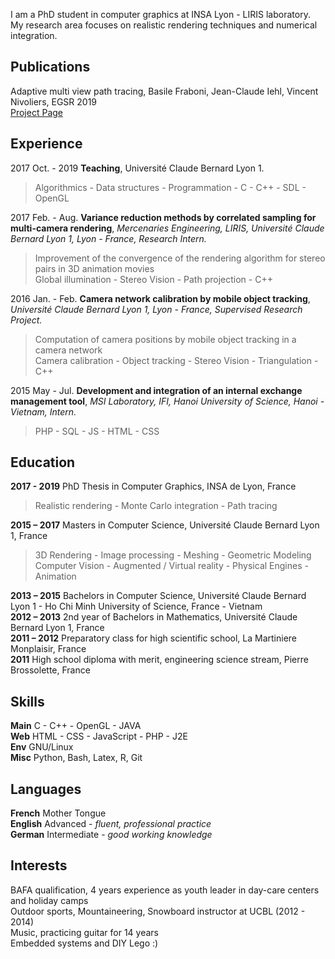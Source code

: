 I am a PhD student in computer graphics at INSA Lyon - LIRIS laboratory. My research area focuses on realistic rendering techniques and numerical integration.

## Publications

Adaptive multi view path tracing, Basile Fraboni, Jean-Claude Iehl, Vincent Nivoliers, EGSR 2019  
[Project Page](https://bfraboni.github.io/amvpt)

## Experience

2017 Oct. - 2019 **Teaching**, Université Claude Bernard Lyon 1.  
> Algorithmics - Data structures - Programmation - C - C++ - SDL - OpenGL

2017 Feb. - Aug. **Variance reduction methods by correlated sampling for multi-camera rendering**, *Mercenaries Engineering, LIRIS, Université Claude Bernard Lyon 1, Lyon - France, Research Intern.*  
> Improvement of the convergence of the rendering algorithm for stereo pairs in 3D animation movies  
> Global illumination - Stereo Vision - Path projection - C++

2016 Jan. - Feb. **Camera network calibration by mobile object tracking**, *Université Claude Bernard Lyon 1, Lyon - France, Supervised Research Project.*  
> Computation of camera positions by mobile object tracking in a camera network  
> Camera calibration - Object tracking - Stereo Vision - Triangulation - C++

2015 May - Jul. **Development and integration of an internal exchange management tool**, *MSI Laboratory, IFI, Hanoi University of Science, Hanoi - Vietnam, Intern.*  
> PHP - SQL - JS - HTML - CSS

## Education

**2017 - 2019** PhD Thesis in Computer Graphics, INSA de Lyon, France  
> Realistic rendering - Monte Carlo integration - Path tracing

**2015 – 2017** Masters in Computer Science, Université Claude Bernard Lyon 1, France  
> 3D Rendering - Image processing - Meshing - Geometric Modeling  
> Computer Vision - Augmented / Virtual reality - Physical Engines - Animation

**2013 – 2015** Bachelors in Computer Science, Université Claude Bernard Lyon 1 - Ho Chi Minh University of
Science, France - Vietnam  
**2012 – 2013** 2nd year of Bachelors in Mathematics, Université Claude Bernard Lyon 1, France  
**2011 – 2012** Preparatory class for high scientific school, La Martiniere Monplaisir, France  
**2011**        High school diploma with merit, engineering science stream, Pierre Brossolette, France

## Skills

**Main**  C - C++ - OpenGL - JAVA  
**Web**   HTML - CSS - JavaScript - PHP - J2E  
**Env**   GNU/Linux  
**Misc**  Python, Bash, Latex, R, Git

## Languages

**French**    Mother Tongue  
**English**   Advanced - *fluent, professional practice*  
**German**    Intermediate - *good working knowledge*

## Interests

BAFA qualification, 4 years experience as youth leader in day-care centers and holiday camps  
Outdoor sports, Mountaineering, Snowboard instructor at UCBL (2012 - 2014)  
Music, practicing guitar for 14 years  
Embedded systems and DIY
Lego :)
